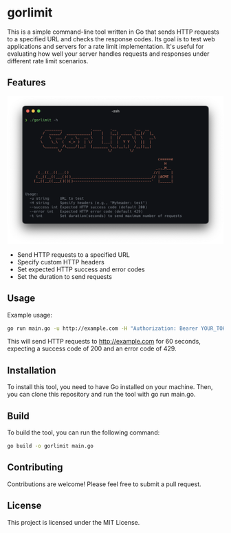 # gorlimit

This is a simple command-line tool written in Go that sends HTTP requests to a specified URL and checks the response codes. Its goal is to test web applications and servers for a rate limit implementation. It's useful for evaluating how well your server handles requests and responses under different rate limit scenarios.

## Features

![Terminal usage example](screenshot.png)

- Send HTTP requests to a specified URL
- Specify custom HTTP headers
- Set expected HTTP success and error codes
- Set the duration to send requests

## Usage
Example usage:

```bash
go run main.go -u http://example.com -H "Authorization: Bearer YOUR_TOKEN_HERE" --success 200 --error 429 -t 60
```

This will send HTTP requests to http://example.com for 60 seconds, expecting a success code of 200 and an error code of 429.

## Installation
To install this tool, you need to have Go installed on your machine. Then, you can clone this repository and run the tool with go run main.go.

## Build
To build the tool, you can run the following command:
```bash
go build -o gorlimit main.go
```

## Contributing
Contributions are welcome! Please feel free to submit a pull request.

## License
This project is licensed under the MIT License.